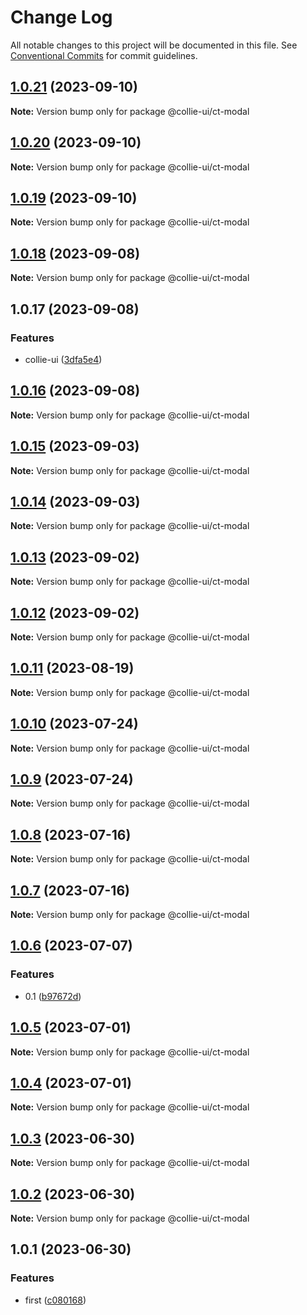 # Change Log

All notable changes to this project will be documented in this file. See [Conventional Commits](https://conventionalcommits.org) for commit guidelines.

## [1.0.21](https://github.com/border-collie-js/border-collie-ui/compare/@collie-ui/ct-modal@1.0.20...@collie-ui/ct-modal@1.0.21) (2023-09-10)

**Note:** Version bump only for package @collie-ui/ct-modal

## [1.0.20](https://github.com/border-collie-js/border-collie-ui/compare/@collie-ui/ct-modal@1.0.19...@collie-ui/ct-modal@1.0.20) (2023-09-10)

**Note:** Version bump only for package @collie-ui/ct-modal

## [1.0.19](https://github.com/border-collie-js/border-collie-ui/compare/@collie-ui/ct-modal@1.0.18...@collie-ui/ct-modal@1.0.19) (2023-09-10)

**Note:** Version bump only for package @collie-ui/ct-modal

## [1.0.18](https://github.com/border-collie-js/border-collie-ui/compare/@collie-ui/ct-modal@1.0.17...@collie-ui/ct-modal@1.0.18) (2023-09-08)

**Note:** Version bump only for package @collie-ui/ct-modal

## 1.0.17 (2023-09-08)

### Features

- collie-ui ([3dfa5e4](https://github.com/border-collie-js/border-collie-ui/commit/3dfa5e4eadca863919e9ffbb3dfb9ab726977c7e))

## [1.0.16](https://github.com/border-collie-js/border-collie-ui/compare/@collie-ui/ct-modal@1.0.15...@collie-ui/ct-modal@1.0.16) (2023-09-08)

**Note:** Version bump only for package @collie-ui/ct-modal

## [1.0.15](https://github.com/border-collie-js/border-collie-ui/compare/@collie-ui/ct-modal@1.0.14...@collie-ui/ct-modal@1.0.15) (2023-09-03)

**Note:** Version bump only for package @collie-ui/ct-modal

## [1.0.14](https://github.com/border-collie-js/border-collie-ui/compare/@collie-ui/ct-modal@1.0.13...@collie-ui/ct-modal@1.0.14) (2023-09-03)

**Note:** Version bump only for package @collie-ui/ct-modal

## [1.0.13](https://github.com/border-collie-js/border-collie-ui/compare/@collie-ui/ct-modal@1.0.12...@collie-ui/ct-modal@1.0.13) (2023-09-02)

**Note:** Version bump only for package @collie-ui/ct-modal

## [1.0.12](https://github.com/border-collie-js/border-collie-ui/compare/@collie-ui/ct-modal@1.0.11...@collie-ui/ct-modal@1.0.12) (2023-09-02)

**Note:** Version bump only for package @collie-ui/ct-modal

## [1.0.11](https://github.com/border-collie-js/border-collie-ui/compare/@collie-ui/ct-modal@1.0.10...@collie-ui/ct-modal@1.0.11) (2023-08-19)

**Note:** Version bump only for package @collie-ui/ct-modal

## [1.0.10](https://github.com/border-collie-js/border-collie-ui/compare/@collie-ui/ct-modal@1.0.9...@collie-ui/ct-modal@1.0.10) (2023-07-24)

**Note:** Version bump only for package @collie-ui/ct-modal

## [1.0.9](https://github.com/border-collie-js/border-collie-ui/compare/@collie-ui/ct-modal@1.0.8...@collie-ui/ct-modal@1.0.9) (2023-07-24)

**Note:** Version bump only for package @collie-ui/ct-modal

## [1.0.8](https://github.com/border-collie-js/border-collie-ui/compare/@collie-ui/ct-modal@1.0.7...@collie-ui/ct-modal@1.0.8) (2023-07-16)

**Note:** Version bump only for package @collie-ui/ct-modal

## [1.0.7](https://github.com/border-collie-js/border-collie-ui/compare/@collie-ui/ct-modal@1.0.6...@collie-ui/ct-modal@1.0.7) (2023-07-16)

**Note:** Version bump only for package @collie-ui/ct-modal

## [1.0.6](https://github.com/border-collie-js/border-collie-ui/compare/@collie-ui/ct-modal@1.0.5...@collie-ui/ct-modal@1.0.6) (2023-07-07)

### Features

- 0.1 ([b97672d](https://github.com/border-collie-js/border-collie-ui/commit/b97672d7355db24fc8564651cbabeaa4114f3f04))

## [1.0.5](https://github.com/border-collie-js/border-collie-ui/compare/@collie-ui/ct-modal@1.0.4...@collie-ui/ct-modal@1.0.5) (2023-07-01)

**Note:** Version bump only for package @collie-ui/ct-modal

## [1.0.4](https://github.com/border-collie-js/border-collie-ui/compare/@collie-ui/ct-modal@1.0.3...@collie-ui/ct-modal@1.0.4) (2023-07-01)

**Note:** Version bump only for package @collie-ui/ct-modal

## [1.0.3](https://github.com/border-collie-js/border-collie-ui/compare/@collie-ui/ct-modal@1.0.1...@collie-ui/ct-modal@1.0.3) (2023-06-30)

**Note:** Version bump only for package @collie-ui/ct-modal

## [1.0.2](https://github.com/border-collie-js/border-collie-ui/compare/@collie-ui/ct-modal@1.0.1...@collie-ui/ct-modal@1.0.2) (2023-06-30)

**Note:** Version bump only for package @collie-ui/ct-modal

## 1.0.1 (2023-06-30)

### Features

- first ([c080168](https://github.com/border-collie-js/border-collie-ui/commit/c08016812d92193e95c9600e6121a9e57c6a9165))
